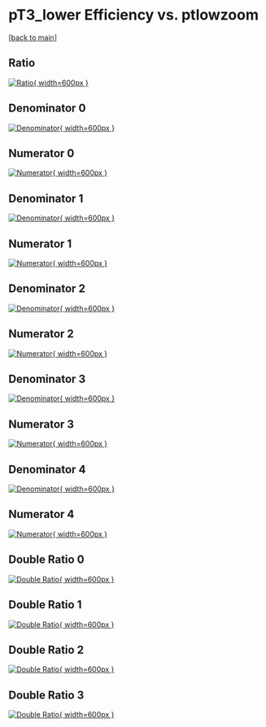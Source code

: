 # pT3_lower Efficiency vs. ptlowzoom

[[back to main](./)]



## Ratio

[![Ratio](../mtv/var/pT3_lower_vtr_13_1_eff_ptlowzoom.png){ width=600px }](../mtv/var/pT3_lower_vtr_13_1_eff_ptlowzoom.pdf)

## Denominator 0

[![Denominator](../mtv/den/pT3_lower_vtr_13_1_eff_ptlowzoom_den0.png){ width=600px }](../mtv/den/pT3_lower_vtr_13_1_eff_ptlowzoom_den0.pdf)

## Numerator 0

[![Numerator](../mtv/num/pT3_lower_vtr_13_1_eff_ptlowzoom_num0.png){ width=600px }](../mtv/num/pT3_lower_vtr_13_1_eff_ptlowzoom_num0.pdf)

## Denominator 1

[![Denominator](../mtv/den/pT3_lower_vtr_13_1_eff_ptlowzoom_den1.png){ width=600px }](../mtv/den/pT3_lower_vtr_13_1_eff_ptlowzoom_den1.pdf)

## Numerator 1

[![Numerator](../mtv/num/pT3_lower_vtr_13_1_eff_ptlowzoom_num1.png){ width=600px }](../mtv/num/pT3_lower_vtr_13_1_eff_ptlowzoom_num1.pdf)

## Denominator 2

[![Denominator](../mtv/den/pT3_lower_vtr_13_1_eff_ptlowzoom_den2.png){ width=600px }](../mtv/den/pT3_lower_vtr_13_1_eff_ptlowzoom_den2.pdf)

## Numerator 2

[![Numerator](../mtv/num/pT3_lower_vtr_13_1_eff_ptlowzoom_num2.png){ width=600px }](../mtv/num/pT3_lower_vtr_13_1_eff_ptlowzoom_num2.pdf)

## Denominator 3

[![Denominator](../mtv/den/pT3_lower_vtr_13_1_eff_ptlowzoom_den3.png){ width=600px }](../mtv/den/pT3_lower_vtr_13_1_eff_ptlowzoom_den3.pdf)

## Numerator 3

[![Numerator](../mtv/num/pT3_lower_vtr_13_1_eff_ptlowzoom_num3.png){ width=600px }](../mtv/num/pT3_lower_vtr_13_1_eff_ptlowzoom_num3.pdf)

## Denominator 4

[![Denominator](../mtv/den/pT3_lower_vtr_13_1_eff_ptlowzoom_den4.png){ width=600px }](../mtv/den/pT3_lower_vtr_13_1_eff_ptlowzoom_den4.pdf)

## Numerator 4

[![Numerator](../mtv/num/pT3_lower_vtr_13_1_eff_ptlowzoom_num4.png){ width=600px }](../mtv/num/pT3_lower_vtr_13_1_eff_ptlowzoom_num4.pdf)

## Double Ratio 0

[![Double Ratio](../mtv/ratio/pT3_lower_vtr_13_1_eff_ptlowzoom_ratio0.png){ width=600px }](../mtv/ratio/pT3_lower_vtr_13_1_eff_ptlowzoom_ratio0.pdf)

## Double Ratio 1

[![Double Ratio](../mtv/ratio/pT3_lower_vtr_13_1_eff_ptlowzoom_ratio1.png){ width=600px }](../mtv/ratio/pT3_lower_vtr_13_1_eff_ptlowzoom_ratio1.pdf)

## Double Ratio 2

[![Double Ratio](../mtv/ratio/pT3_lower_vtr_13_1_eff_ptlowzoom_ratio2.png){ width=600px }](../mtv/ratio/pT3_lower_vtr_13_1_eff_ptlowzoom_ratio2.pdf)

## Double Ratio 3

[![Double Ratio](../mtv/ratio/pT3_lower_vtr_13_1_eff_ptlowzoom_ratio3.png){ width=600px }](../mtv/ratio/pT3_lower_vtr_13_1_eff_ptlowzoom_ratio3.pdf)

